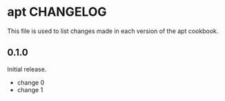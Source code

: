 # apt CHANGELOG

This file is used to list changes made in each version of the apt cookbook.

## 0.1.0

Initial release.

- change 0
- change 1
